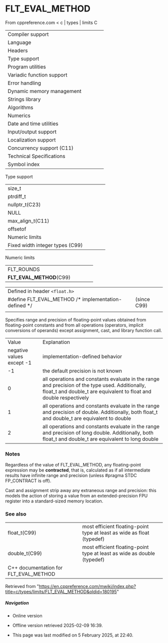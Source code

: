 # FLT_EVAL_METHOD

From cppreference.com
< c‎ | types‎ | limits
 C

|  |  |  |  |  |
| --- | --- | --- | --- | --- |
| Compiler support | | | | |
| Language | | | | |
| Headers | | | | |
| Type support | | | | |
| Program utilities | | | | |
| Variadic function support | | | | |
| Error handling | | | | |
| Dynamic memory management | | | | |
| Strings library | | | | |
| Algorithms | | | | |
| Numerics | | | | |
| Date and time utilities | | | | |
| Input/output support | | | | |
| Localization support | | | | |
| Concurrency support (C11) | | | | |
| Technical Specifications | | | | |
| Symbol index | | | | |

 Type support

|  |  |  |  |  |
| --- | --- | --- | --- | --- |
| size_t | | | | |
| ptrdiff_t | | | | |
| nullptr_t(C23) | | | | |
| NULL | | | | |
| max_align_t(C11) | | | | |
| offsetof | | | | |
| Numeric limits | | | | |
| Fixed width integer types (C99) | | | | |

 Numeric limits

|  |  |  |  |  |
| --- | --- | --- | --- | --- |
| FLT_ROUNDS | | | | |
| ****FLT_EVAL_METHOD****(C99) | | | | |

|  |  |  |
| --- | --- | --- |
| Defined in header `<float.h>` |  |  |
| #define FLT_EVAL_METHOD /\* implementation-defined \*/ |  | (since C99) |
|  |  |  |

Specifies range and precision of floating-point values obtained from floating-point constants and from all operations (operators, implicit conversions of operands) except assignment, cast, and library function call.

|  |  |
| --- | --- |
| Value | Explanation |
| negative values except -1 | implementation-defined behavior |
| -1 | the default precision is not known |
| ​0​ | all operations and constants evaluate in the range and precision of the type used. Additionally, float_t and double_t are equivalent to float and double respectively |
| 1 | all operations and constants evaluate in the range and precision of double. Additionally, both float_t and double_t are equivalent to double |
| 2 | all operations and constants evaluate in the range and precision of long double. Additionally, both float_t and double_t are equivalent to long double |

### Notes

Regardless of the value of FLT_EVAL_METHOD, any floating-point expression may be **contracted**, that is, calculated as if all intermediate results have infinite range and precision (unless #pragma STDC FP_CONTRACT is off).

Cast and assignment strip away any extraneous range and precision: this models the action of storing a value from an extended-precision FPU register into a standard-sized memory location.

### See also

|  |  |
| --- | --- |
| float_t(C99) | most efficient floating-point type at least as wide as float   (typedef) |
| double_t(C99) | most efficient floating-point type at least as wide as double   (typedef) |
| C++ documentation for FLT_EVAL_METHOD | |

Retrieved from "<https://en.cppreference.com/mwiki/index.php?title=c/types/limits/FLT_EVAL_METHOD&oldid=180195>"

##### Navigation

- Online version
- Offline version retrieved 2025-02-09 16:39.

- This page was last modified on 5 February 2025, at 22:40.